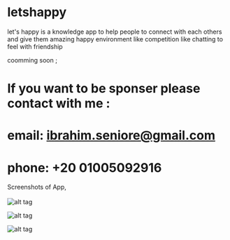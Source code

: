 # letshappy
let's happy is a knowledge app to help people to connect with each others and give them amazing happy environment like competition like chatting to feel with friendship


coomming soon ;


# If you want to be sponser please contact with me :
# email: ibrahim.seniore@gmail.com
# phone: +20 01005092916



Screenshots of App, 
                                                                                                                                
![alt tag](https://raw.githubusercontent.com/ibrahim1hero1/letshappy/master/readme/images/letshappy1.png?1)


![alt tag](https://raw.githubusercontent.com/ibrahim1hero1/letshappy/master/readme/images/letshappy2.png?2)


![alt tag](https://raw.githubusercontent.com/ibrahim1hero1/letshappy/master/readme/images/letshappy3.png?3)
